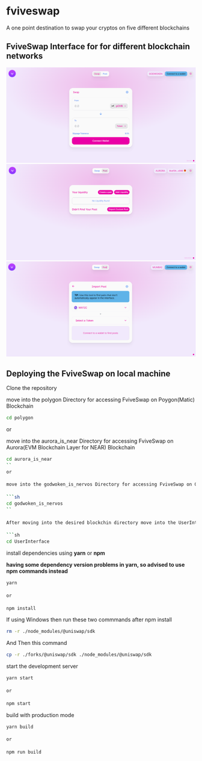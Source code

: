 # fviveswap
A one point destination to swap your cryptos on five different blockchains

## FviveSwap Interface for for different blockchain networks

<img src="images/swap_page.png" alt="Logo">

<img src="images/pool_page.png" alt="Logo">

<img src="images/import_pool.png" alt="Logo">

## Deploying the FviveSwap on local machine

Clone the repository

move into the polygon Directory for accessing FviveSwap on Poygon(Matic) Blockchain

```sh
cd polygon
```
or

move into the aurora_is_near Directory for accessing FviveSwap on Aurora(EVM Blockchain Layer for NEAR) Blockchain

```sh
cd aurora_is_near
``
or

move into the godwoken_is_nervos Directory for accessing FviveSwap on GodWoken(EVM Blockchain Layer for Nervos) Blockchain

```sh
cd godwoken_is_nervos
``

After moving into the desired blockchin directory move into the UserInterface Directory

```sh
cd UserInterface
```

install dependencies using **yarn** or **npm**

**having some dependency version problems in yarn, so advised to use npm commands instead**

```sh
yarn

or

npm install
```
If using Windows then run these two commmands after npm install

```sh
rm -r ./node_modules/@uniswap/sdk
```
And Then this command

```sh
cp -r ./forks/@uniswap/sdk ./node_modules/@uniswap/sdk
```

start the development server
```sh
yarn start

or

npm start
```

build with production mode
```sh
yarn build

or

npm run build
```